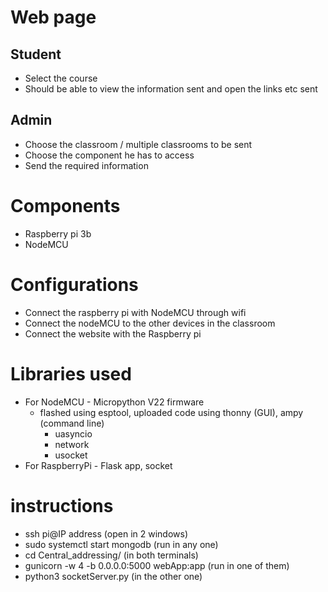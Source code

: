 # Web page

## Student
- Select the course
- Should be able to view the information sent and open the links etc sent 

## Admin 
- Choose the classroom / multiple classrooms to be sent
- Choose the component he has to access
- Send the required information

# Components
- Raspberry pi 3b
- NodeMCU

# Configurations
- Connect the raspberry pi with NodeMCU through wifi
- Connect the nodeMCU to the other devices in the classroom
- Connect the website with the Raspberry pi

# Libraries used
- For NodeMCU - Micropython V22 firmware
  - flashed using esptool, uploaded code using thonny (GUI), ampy (command line)
     - uasyncio
     - network
     - usocket
- For RaspberryPi - Flask app, socket
  
# instructions

- ssh pi@IP address (open in 2 windows)
- sudo systemctl start mongodb (run in any one)
- cd Central_addressing/ (in both terminals)
- gunicorn -w 4 -b 0.0.0.0:5000 webApp:app (run in one of them)
- python3 socketServer.py (in the other one)

  
